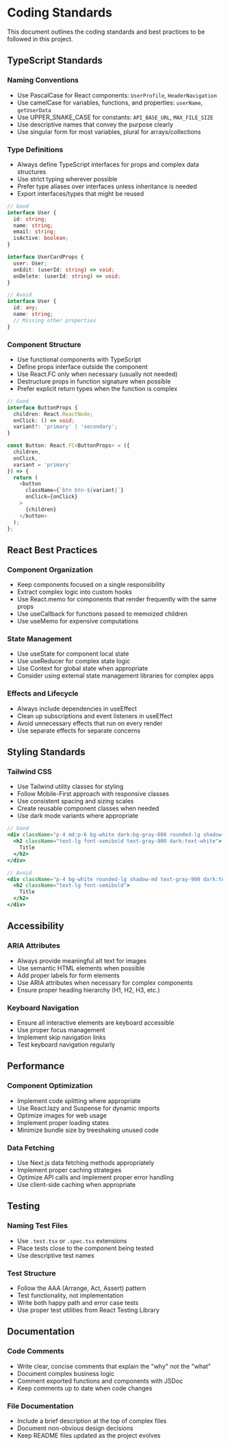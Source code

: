 # Coding Standards

This document outlines the coding standards and best practices to be followed in this project.

## TypeScript Standards

### Naming Conventions

- Use PascalCase for React components: `UserProfile`, `HeaderNavigation`
- Use camelCase for variables, functions, and properties: `userName`, `getUserData`
- Use UPPER_SNAKE_CASE for constants: `API_BASE_URL`, `MAX_FILE_SIZE`
- Use descriptive names that convey the purpose clearly
- Use singular form for most variables, plural for arrays/collections

### Type Definitions

- Always define TypeScript interfaces for props and complex data structures
- Use strict typing wherever possible
- Prefer type aliases over interfaces unless inheritance is needed
- Export interfaces/types that might be reused

```typescript
// Good
interface User {
  id: string;
  name: string;
  email: string;
  isActive: boolean;
}

interface UserCardProps {
  user: User;
  onEdit: (userId: string) => void;
  onDelete: (userId: string) => void;
}

// Avoid
interface User {
  id: any;
  name: string;
  // Missing other properties
}
```

### Component Structure

- Use functional components with TypeScript
- Define props interface outside the component
- Use React.FC only when necessary (usually not needed)
- Destructure props in function signature when possible
- Prefer explicit return types when the function is complex

```typescript
// Good
interface ButtonProps {
  children: React.ReactNode;
  onClick: () => void;
  variant?: 'primary' | 'secondary';
}

const Button: React.FC<ButtonProps> = ({
  children,
  onClick,
  variant = 'primary'
}) => {
  return (
    <button
      className={`btn btn-${variant}`}
      onClick={onClick}
    >
      {children}
    </button>
  );
};
```

## React Best Practices

### Component Organization

- Keep components focused on a single responsibility
- Extract complex logic into custom hooks
- Use React.memo for components that render frequently with the same props
- Use useCallback for functions passed to memoized children
- Use useMemo for expensive computations

### State Management

- Use useState for component local state
- Use useReducer for complex state logic
- Use Context for global state when appropriate
- Consider using external state management libraries for complex apps

### Effects and Lifecycle

- Always include dependencies in useEffect
- Clean up subscriptions and event listeners in useEffect
- Avoid unnecessary effects that run on every render
- Use separate effects for separate concerns

## Styling Standards

### Tailwind CSS

- Use Tailwind utility classes for styling
- Follow Mobile-First approach with responsive classes
- Use consistent spacing and sizing scales
- Create reusable component classes when needed
- Use dark mode variants where appropriate

```jsx
// Good
<div className="p-4 md:p-6 bg-white dark:bg-gray-800 rounded-lg shadow-md">
  <h2 className="text-lg font-semibold text-gray-900 dark:text-white">
    Title
  </h2>
</div>

// Avoid
<div className="p-4 bg-white rounded-lg shadow-md text-gray-900 dark:text-white dark:bg-gray-800">
  <h2 className="text-lg font-semibold">
    Title
  </h2>
</div>
```

## Accessibility

### ARIA Attributes

- Always provide meaningful alt text for images
- Use semantic HTML elements when possible
- Add proper labels for form elements
- Use ARIA attributes when necessary for complex components
- Ensure proper heading hierarchy (H1, H2, H3, etc.)

### Keyboard Navigation

- Ensure all interactive elements are keyboard accessible
- Use proper focus management
- Implement skip navigation links
- Test keyboard navigation regularly

## Performance

### Component Optimization

- Implement code splitting where appropriate
- Use React.lazy and Suspense for dynamic imports
- Optimize images for web usage
- Implement proper loading states
- Minimize bundle size by treeshaking unused code

### Data Fetching

- Use Next.js data fetching methods appropriately
- Implement proper caching strategies
- Optimize API calls and implement proper error handling
- Use client-side caching when appropriate

## Testing

### Naming Test Files

- Use `.test.tsx` or `.spec.tsx` extensions
- Place tests close to the component being tested
- Use descriptive test names

### Test Structure

- Follow the AAA (Arrange, Act, Assert) pattern
- Test functionality, not implementation
- Write both happy path and error case tests
- Use proper test utilities from React Testing Library

## Documentation

### Code Comments

- Write clear, concise comments that explain the "why" not the "what"
- Document complex business logic
- Comment exported functions and components with JSDoc
- Keep comments up to date when code changes

### File Documentation

- Include a brief description at the top of complex files
- Document non-obvious design decisions
- Keep README files updated as the project evolves
